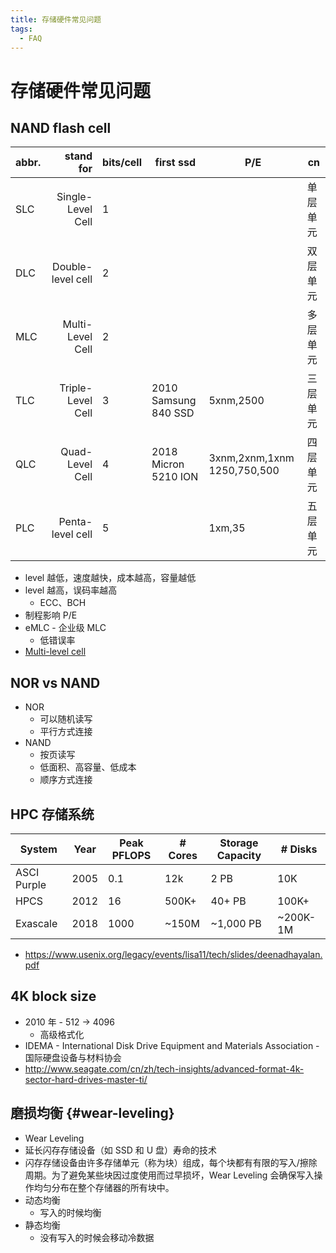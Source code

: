 ```yaml
---
title: 存储硬件常见问题
tags:
  - FAQ
---
```


# 存储硬件常见问题

## NAND flash cell

| abbr. |         stand for | bits/cell | first ssd            | P/E                         | cn       |
| ----- | ----------------: | --------- | -------------------- | --------------------------- | -------- |
| SLC   | Single-Level Cell | 1         |                      |                             | 单层单元 |
| DLC   | Double-level cell | 2         |                      |                             | 双层单元 |
| MLC   |  Multi-Level Cell | 2         |                      |                             | 多层单元 |
| TLC   | Triple-Level Cell | 3         | 2010 Samsung 840 SSD | 5xnm,2500                   | 三层单元 |
| QLC   |   Quad-Level Cell | 4         | 2018 Micron 5210 ION | 3xnm,2xnm,1xnm 1250,750,500 | 四层单元 |
| PLC   |  Penta-level cell | 5         |                      | 1xm,35                      | 五层单元 |

- level 越低，速度越快，成本越高，容量越低
- level 越高，误码率越高
  - ECC、BCH
- 制程影响 P/E
- eMLC - 企业级 MLC
  - 低错误率
- [Multi-level cell](https://en.wikipedia.org/wiki/Multi-level_cell)

## NOR vs NAND

- NOR
  - 可以随机读写
  - 平行方式连接
- NAND
  - 按页读写
  - 低面积、高容量、低成本
  - 顺序方式连接

## HPC 存储系统

| System      | Year | Peak PFLOPS | # Cores | Storage Capacity | # Disks  |
| ----------- | ---- | ----------- | ------- | ---------------- | -------- |
| ASCI Purple | 2005 | 0.1         | 12k     | 2 PB             | 10K      |
| HPCS        | 2012 | 16          | 500K+   | 40+ PB           | 100K+    |
| Exascale    | 2018 | 1000        | ~150M   | ~1,000 PB        | ~200K-1M |

- https://www.usenix.org/legacy/events/lisa11/tech/slides/deenadhayalan.pdf

## 4K block size

- 2010 年 - 512 -> 4096
  - 高级格式化
- IDEMA - International Disk Drive Equipment and Materials Association - 国际硬盘设备与材料协会
- http://www.seagate.com/cn/zh/tech-insights/advanced-format-4k-sector-hard-drives-master-ti/

## 磨损均衡 {#wear-leveling}

- Wear Leveling
- 延长闪存存储设备（如 SSD 和 U 盘）寿命的技术
- 闪存存储设备由许多存储单元（称为块）组成，每个块都有有限的写入/擦除周期。为了避免某些块因过度使用而过早损坏，Wear Leveling 会确保写入操作均匀分布在整个存储器的所有块中。
- 动态均衡
  - 写入的时候均衡
- 静态均衡
  - 没有写入的时候会移动冷数据
